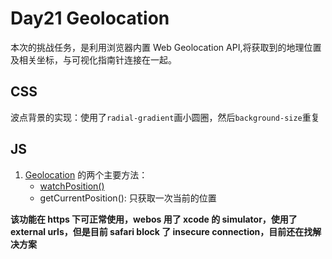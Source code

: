# Day21 Geolocation

本次的挑战任务，是利用浏览器内置 Web Geolocation API,将获取到的地理位置及相关坐标，与可视化指南针连接在一起。

## CSS

波点背景的实现：使用了`radial-gradient`画小圆圈，然后`background-size`重复

## JS

1. [Geolocation](http://localhost:3000/) 的两个主要方法：
   - [watchPosition()](http://localhost:3000/)
   - getCurrentPosition(): 只获取一次当前的位置

<b>该功能在 https 下可正常使用，webos 用了 xcode 的 simulator，使用了 external urls，但是目前 safari block 了 insecure connection，目前还在找解决方案</b>
